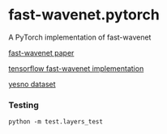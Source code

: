 # fast-wavenet.pytorch
A PyTorch implementation of fast-wavenet

[fast-wavenet paper](https://arxiv.org/abs/1611.09482)

[tensorflow fast-wavenet implementation](https://github.com/tomlepaine/fast-wavenet)

[yesno dataset](http://openslr.org/1/)

### Testing

```sh
python -m test.layers_test 
```
